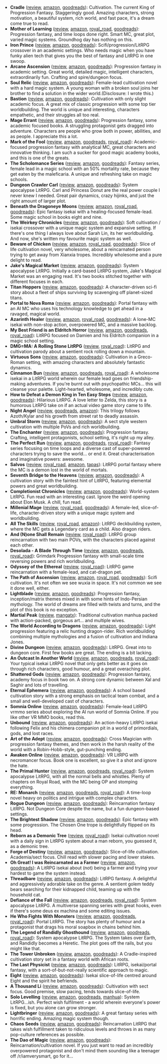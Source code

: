 * **Cradle** ([review](https://cosmiccoding.com.au/reviews/cradle), [amazon](https://www.amazon.com/Cradle-Foundation-Collected-Book-ebook/dp/B076G8DVN6), [goodreads](https://www.goodreads.com/series/192821-cradle)): Cultivation. The current King of Progression Fantasy. Staggeringly good. Amazing characters, strong motivation, a beautiful system, rich world, and fast pace, it's a dream come true to read.
* **Mother of Learning** ([review](https://cosmiccoding.com.au/reviews/mother_of_learning), [amazon](https://www.amazon.com/dp/B09M2R6QLF), [royal_road](https://www.royalroad.com/fiction/21220/mother-of-learning), [goodreads](https://www.goodreads.com/en/book/show/59661342-mother-of-learning-1)): Progression fantasy, and time loops done right. Smart MC, great plot, varied magic systems. Groundhog day has nothing on this.
* **Iron Prince** ([review](https://cosmiccoding.com.au/reviews/iron_prince), [amazon](https://www.amazon.com/Iron-Prince-Warformed-Stormweaver-Book-ebook/dp/B08KGT4CLQ), [goodreads](https://www.goodreads.com/book/show/55559974-iron-prince)): Scifi/progression/LitRPG crossover in an academic settings. Who needs magic when you have funky alien tech that gives you  the best of fantasy and LitRPG in one swoop.
* **Arcane Ascension** ([review](https://cosmiccoding.com.au/reviews/arcane_ascension), [amazon](https://www.amazon.com/gp/product/B06XBFD7CB), [goodreads](https://www.goodreads.com/book/show/34403860-sufficiently-advanced-magic)): Progression fantasy in academic setting. Great world, detailed magic, intelligent characters, extraordinarily fun. Crafting and spire/dungeon focus.
* **Soul Relic** ([review](https://cosmiccoding.com.au/reviews/soul_relic), [amazon](https://mybook.to/SoulRelic), [goodreads](https://www.goodreads.com/book/show/61324650-soul-relic)): Female-lead cultivation novel with a hard magic system. A young woman with a broken soul joins her brother to find a solution in the wider world.(Disclosure: I wrote this.)
* **Bastion** ([review](https://cosmiccoding.com.au/reviews/bastion), [amazon](https://www.amazon.com/Bastion-Immortal-Great-Souls-Book-ebook/dp/B09KNXZZR5), [goodreads](https://www.goodreads.com/book/show/59521676-bastion)): Cultivation with only slight academic focus. A great mix of classic progression with some top tier worldbuilding. The world is unique and interesting, characters empathetic, and their struggles all too real.
* **Mage Errant** ([review](https://cosmiccoding.com.au/reviews/mage_errant), [amazon](https://www.amazon.com/Into-Labyrinth-Mage-Errant-Book-ebook/dp/B07J675X2C), [goodreads](https://www.goodreads.com/book/show/42267952-into-the-labyrinth)): Progression fantasy, some academic focused books. A struggling protagonist gets dragged into adventure. Characters are people who grow both in power, abilities, and as people. I appreciate this a lot.
* **Mark of the Fool** ([review](https://cosmiccoding.com.au/reviews/mark_of_the_fool), [amazon](https://www.amazon.com/Mark-Fool-Progression-Fantasy-Epic-ebook/dp/B0B134YJYF), [goodreads](https://www.goodreads.com/book/show/58854991-mark-of-the-fool), [royal_road](https://www.royalroad.com/fiction/41618/mark-of-the-fool)): Academic-focused progression fantasy with analytical MC, great characters and innovative thinking. I am such a sucker for good magic academy books, and this is one of the greats.
* **The Scholomance Series** ([review](https://cosmiccoding.com.au/reviews/scholomance), [amazon](https://www.amazon.com/Deadly-Education-Novel-Scholomance-Book-ebook/dp/B083RZC8KQ), [goodreads](https://www.goodreads.com/series/282152-the-scholomance)): Fantasy series, female lead in a magic school with an 50% mortality rate, because they get eaten by the maleficaria. A unique and refreshing take on magic schools.
* **Dungeon Crawler Carl** ([review](https://cosmiccoding.com.au/reviews/dungeon_crawler_carl), [amazon](https://www.amazon.com/Dungeon-Crawler-Carl-Gamelit-Adventure-ebook/dp/B08BKGYQXW), [goodreads](https://www.goodreads.com/en/book/show/54659324-dungeon-crawler-carl)): System apocalypse LitRPG. Carl and Princess Donut are the real power couple I never knew I needed. Great pair dynamics, crazy hijinks, and just the right amount of larger plot.
* **Beneath the Dragoneye Moons** ([review](https://cosmiccoding.com.au/reviews/beneath_the_dragons_eye_moons), [amazon](https://www.amazon.com/gp/product/B08NWJMXXV), [royal_road](https://www.royalroad.com/fiction/36299/beneath-the-dragoneye-moons), [goodreads](https://www.goodreads.com/series/310817-beneath-the-dragoneye-moons)): Epic fantasy isekai with a healing-focused female-lead. Some magic school in books eight and nine.
* **The Weirkey Chronicles** ([review](https://cosmiccoding.com.au/reviews/weirkey), [amazon](https://www.amazon.com/Soulhome-Weirkey-Chronicles-Book-1-ebook/dp/B08P7TYG41), [goodreads](https://www.goodreads.com/series/306753-the-weirkey-chronicles)): Soft cultivation / isekai crossover with a unique magic system and expansive setting. If there's one thing I always love about Sarah Lin, its her worldbuilding. And now, she's written my favourite magic system as well.
* **Beware of Chicken** ([review](https://cosmiccoding.com.au/reviews/beware_of_chicken), [amazon](https://www.amazon.com/Beware-Chicken-Xianxia-Cultivation-Novel-ebook/dp/B09Y6RQSHM), [royal_road](https://www.royalroad.com/fiction/39408/beware-of-chicken), [goodreads](https://www.goodreads.com/book/show/57230143-beware-of-chicken)): Slice of life cultivation novel, very wholesome, about a reincarnated person trying to get away from Xianxia tropes. Incredibly wholesome and a pure delight to read.
* **Jake's Magical Market** ([review](https://cosmiccoding.com.au/reviews/jakes_magical_market), [amazon](https://www.amazon.com/Jakes-Magical-Market-J-R-Mathews-ebook/dp/B09HWX11N9), [goodreads](https://www.goodreads.com/book/show/59236334-jake-s-magical-market)): System apocalypse LitRPG. Initially a card-based LitRPG system, Jake's Magical Market was an engaging read. It's two books stitched together with different focuses in each.
* **Titan Hoppers** ([review](https://cosmiccoding.com.au/reviews/titan_hoppers), [amazon](https://www.amazon.com/Titan-Hoppers-Rob-J-Hayes-ebook/dp/B0B5JDMLQV), [goodreads](https://www.goodreads.com/en/book/show/61261449-titan-hoppers)): A character-driven sci-fi story about a fleet of ships surviving by scavenging off planet-sized titans.
* **Portal to Nova Roma** ([review](https://cosmiccoding.com.au/reviews/nova_roma), [amazon](https://www.amazon.com/Portal-Nova-Roma-J-R-Mathews/dp/B09VLGSJ42), [goodreads](https://www.goodreads.com/book/show/60288155-portal-to-nova-roma)): Portal fantasy with an AI MC who uses his technology knowledge to get ahead in a ravaged, magical world.
* **Azarinth Healer** ([review](https://cosmiccoding.com.au/reviews/azarinth_healer), [amazon](https://www.amazon.com/Azarinth-Healer-Book-LitRPG-Adventure-ebook/dp/B0BLRD8YPD), [royal_road](https://www.royalroad.com/fiction/16946/azarinth-healer), [goodreads](https://www.goodreads.com/en/book/show/45728081-azarinth-healer)): A lone-MC isekai with non-stop action, overpowered MC, and a massive backlog.
* **My Best Friend is an Eldritch Horror** ([review](https://cosmiccoding.com.au/reviews/best_friend_eldritch_horror), [amazon](https://www.amazon.com/Blackmist-LitRPG-Adventure-Friend-Eldritch-ebook/dp/B0B61L1YS2), [goodreads](https://www.goodreads.com/en/book/show/61720021-blackmist), [royal_road](https://www.royalroad.com/fiction/44229/my-best-friend-is-an-eldritch-horror)): LitRPG focused on Damien and his Eldritch companion in a magic school setting.
* **DMG=MA: A Rolling Stone LitRPG** ([review](https://cosmiccoding.com.au/reviews/rolling_stone), [royal_road](https://www.royalroad.com/fiction/55418/dmgma-a-rolling-stone-litrpg-complete)): LitRPG and cultivation parody about a sentient rock rolling down a mountain.
* **Virtuous Sons** ([review](https://cosmiccoding.com.au/reviews/virtuous_sons), [amazon](https://www.amazon.com/Virtuous-Sons-Greco-Roman-Cultivation-Epic-ebook/dp/B0BGRLYB1R/), [goodreads](https://www.goodreads.com/en/book/show/62827259-virtuous-sons)): Cultivation in a Greco-Roman setting, with amazing characters and absolutely fantastic dynamics.
* **Cinnamon Bun** ([review](https://cosmiccoding.com.au/reviews/cinnamon_bun), [amazon](https://www.amazon.com.au/dp/B08BZ2NW67), [goodreads](https://www.goodreads.com/en/book/show/54311585-cinnamon-bun), [royal_road](https://www.royalroad.com/fiction/31429/cinnamon-bun)): A wholesome isekai in a LitRPG world wherein our female lead goes on friendship-making adventures. If you're burnt out with psychopathic MCs... this will cleanse your palette. Light-hearted, wholesome, and incredibly cute.
* **How to Defeat a Demon King in Ten Easy Steps** ([review](https://cosmiccoding.com.au/reviews/how_to_defeat_a_demon_king_in_ten_easy_steps), [amazon](https://www.amazon.com/Defeat-Demon-King-Easy-Steps/dp/B086R4N2YC), [goodreads](https://www.goodreads.com/en/book/show/53300479-how-to-defeat-a-demon-king-in-ten-easy-steps)): Hilarious LitRPG. A love letter to Zelda, this story is a humorous LitRPG take on if an actual video game story came to life.
* **Night Angel** ([review](https://cosmiccoding.com.au/reviews/night_angel), [goodreads](https://www.goodreads.com/series/45765-night-angel), [amazon](https://www.amazon.com.au/gp/product/B002TXZRPE)): This trilogy follows Azoth/Kylar and his growth from street rat to deadly assassin.
* **Umbral Storm** ([review](https://cosmiccoding.com.au/reviews/umbral_storm), [amazon](https://www.amazon.com/Umbral-Storm-Sharded-Few-Book-ebook/dp/B09ZBGFFYP), [goodreads](https://www.goodreads.com/book/show/60969058-the-umbral-storm)): A sect style western cultivation with multiple PoVs and rich worldbuilding.
* **The Enchanter** ([review](https://cosmiccoding.com.au/reviews/enchanter), [amazon](https://www.amazon.com/Enchanter-Journals-Evander-Tailor-Book-ebook/dp/B09VNDHW49), [goodreads](https://www.goodreads.com/book/show/60630617-the-enchanter)): Progression fantasy. Crafting, intelligent protagonists, school setting, it's right up my alley.
* **The Perfect Run** ([review](https://cosmiccoding.com.au/reviews/perfect_run), [amazon](https://www.amazon.com.au/Perfect-Run-Maxime-J-Durand-ebook/dp/B08WL8CS8B), [goodreads](https://www.goodreads.com/en/book/show/57065516), [royal_road](https://www.royalroad.com/fiction/36735/the-perfect-run)): Fantasy series focusing on time loops and a diverse cast of super-powered characters trying to save the world... or end it. Great characterisation and imaginative powers: awesome.
* **Salvos** ([review](https://cosmiccoding.com.au/reviews/salvos), [royal_road](https://www.royalroad.com/fiction/37438/revelation-salvos-a-monster-evolution-litrpg), [amazon](https://www.amazon.com.au/Curious-Beginnings-LitRPG-Adventure-Salvos-ebook/dp/B08SQD1DLR), [tapas](https://tapas.io/series/Salvos-A-Monster-Evolution-LitRPG/info)): LitRPG portal fantasy where the MC is a demon lost in the world of mortals.
* **Seventh Bridge to the Heavens** ([review](https://cosmiccoding.com.au/reviews/seventh_bridge_to_the_heavens), [amazon](https://www.amazon.com/First-Fist-Seventh-Heavens-Cultivation-ebook/dp/B09TNJQ984), [goodreads](https://www.goodreads.com/en/book/show/60548100)): A cultivation story with the faintest hint of LitRPG, featuring elemental powers and great worldbuilding.
* **Completionist Chronicles** ([review](https://cosmiccoding.com.au/reviews/completionist_chronicles), [amazon](https://www.amazon.com/Ritualist-Completionist-Chronicles-Book-1-ebook/dp/B07B27XQLF), [goodreads](https://www.goodreads.com/series/229735-the-completionist-chronicles)): World-system LitRPG. Fun read with an interesting cast. Ignore the weird opening about Elon Musk. A chill, fun read.
* **Millenial Mage** ([review](https://cosmiccoding.com.au/reviews/millenial_mage), [royal_road](https://www.royalroad.com/fiction/47826/millennial-mage-a-slice-of-life-progression-fantasy), [goodreads](https://www.goodreads.com/en/book/show/60047089-millennial-mage)): A female-led, slice-of-life, character-driven story with a unique magic system and worldbuilding.
* **All The Skills** ([review](https://cosmiccoding.com.au/reviews/all_the_skills), [royal_road](https://www.royalroad.com/fiction/55687/all-the-skills-a-deckbuilding-litrpg), [amazon](https://www.amazon.com/All-Skills-Deck-Building-LitRPG-ebook/dp/B0BM51RQR8)): LitRPG deckbuilding system, where the MC gets a Legendary card as a child. Also dragon riders.
* **And (N)one Shall Remain** ([review](https://cosmiccoding.com.au/reviews/and_none_shall_remain), [royal_road](https://www.royalroad.com/fiction/61213/and-none-shall-remain)): LitRPG group reincarnation with two main POVs, with the characters placed against each other.
* **Desolada - A Blade Through Time** ([review](https://cosmiccoding.com.au/reviews/desolada), [amazon](https://www.amazon.com/Blade-Through-Time-Grimdark-Progression-ebook/dp/B0BBH8VPXR), [goodreads](https://www.goodreads.com/en/book/show/62591983), [royal_road](https://www.royalroad.com/fiction/41670/desolada)): Grimdark Progression fantasy with small-scale time reversing powers and rich worldbuilding.
* **Odyssey of the Ethereal** ([review](https://cosmiccoding.com.au/reviews/odyssey_of_the_ethereal), [royal_road](https://www.royalroad.com/fiction/62693/odyssey-of-the-ethereal-prog-fantasytower-climbaether)): LitRPG game reincarnation with a female-lead, and cat-dragon pet.
* **The Path of Ascension** ([review](https://cosmiccoding.com.au/reviews/path_ascension), [amazon](https://www.amazon.com/Path-Ascension-LitRPG-Adventure-ebook/dp/B0B5WNDY21), [royal_road](https://www.royalroad.com/fiction/40920/the-path-of-ascension), [goodreads](https://www.goodreads.com/book/show/58412607-the-path-of-ascension)): Scifi cultivation. It's not often we see wuxia in space. It's not common we see it done well, either.
* **Lightblade** ([review](https://cosmiccoding.com.au/reviews/lightblade), [amazon](https://www.amazon.com/Lightblade-Progression-Fantasy-Epic-Saga-ebook/dp/B0B1MNYTSB), [goodreads](https://www.goodreads.com/book/show/61122434-lightblade)): Progression fantasy, inception/matrix themes mixed in with some hints of Indo-Persian mythology. The world of dreams are filled with twists and turns, and the plot of this book is no exception.
* **Martial Peak** ([review](https://cosmiccoding.com.au/reviews/martial_peak), [mangatx](https://mangatx.com/manga/martial-peak-manga/)): Traditional cultivation manhua packed with action-packed, gorgeous art... and multiple wives.
* **The World According to Dragons** ([review](https://cosmiccoding.com.au/reviews/the_world_according_to_dragons), [amazon](https://www.amazon.com/World-According-Dragons-Chronicles-Progression-ebook/dp/B0BCBYYNQS), [goodreads](https://www.goodreads.com/book/show/62849176-the-world-according-to-dragons)): Light progression featuring a relic hunting dragon-rider. Rich worldbuilding combining multiple mythologies and a fusion of cultivation and Indiana Jones.
* **Divine Dungeon** ([review](https://cosmiccoding.com.au/reviews/divine_dungeon), [amazon](https://www.amazon.com/Divine-Dungeon-Complete-GameLit-Fantasy-ebook/dp/B084RD9N97), [goodreads](https://www.goodreads.com/series/192510-the-divine-dungeon)): LitRPG. Great into to dungeon core. First few books are great. The ending is a bit lacking.
* **An Outcast In Another World** ([review](https://cosmiccoding.com.au/reviews/outcast_in_another_world), [amazon](https://www.amazon.com/Outcast-Another-World-Adventure-Insanity-ebook/dp/B09FZ16ZNT), [goodreads](https://www.goodreads.com/book/show/58912832-an-outcast-in-another-world), [royal_road](https://www.royalroad.com/fiction/42385/an-outcast-in-another-world-subtitle-is-insanity)): Your typical isekai LitRPG novel that only gets better as it goes on through rich characters, good humour, and a great overaching plot.
* **Shattered Gods** ([review](https://cosmiccoding.com.au/reviews/shattered_gods), [amazon](https://www.amazon.com/Shattered-Gods-Epic-Fantasy-Progression-ebook/dp/B091QCZ75X), [goodreads](https://www.goodreads.com/en/book/show/57725133-shattered-gods)): Progression fantasy, academy focus in book two on. A strong core dynamic between Xal and Saghir and lots of travelling.
* **Eternal Ephemera** ([review](https://cosmiccoding.com.au/reviews/eternal_ephemera), [amazon](https://www.amazon.com/Blood-Novice-Anchored-Eternal-Ephemera-ebook/dp/B0B86KPPM1), [goodreads](https://www.goodreads.com/en/book/show/62617415-blood-of-a-novice)): A school based cultivation story with a strong emphasis on tactical team combat, and a small and well-developed cast of characters.
* **Somnia Online** ([review](https://cosmiccoding.com.au/reviews/somnia), [amazon](https://www.amazon.com.au/Initializing-Somnia-Online-Book-1-ebook/dp/B07CV1DZ3P), [goodreads](https://www.goodreads.com/en/book/show/40041373)): Female-lead LitRPG vrmmo series about exploring the AI run world of Somnia Online. If you like other VR MMO books, read this.
* **Unbound** ([review](https://cosmiccoding.com.au/reviews/unbound), [amazon](https://www.amazon.com/Dissonance-LitRPG-Adventure-Nicoli-Gonnella/dp/1637660936), [goodreads](https://www.goodreads.com/series/344435-unbound)): An action-heavy LitRPG isekai following Felix and his chimera companion pit in a world of primordials, gods, and lost races.
* **Art of the Adept** ([review](https://cosmiccoding.com.au/reviews/art_of_the_adept), [amazon](https://www.amazon.com/gp/product/B07W7X9VY6), [goodreads](https://www.goodreads.com/series/269818-art-of-the-adept)): Cross Magician with progression fantasy themes, and then work in the harsh reality of the world with a Robin-Hobb-style, gut-punching ending.
* **Awaken Online** ([review](https://cosmiccoding.com.au/reviews/awaken_online), [amazon](https://www.amazon.com/dp/B074CC5NDX), [goodreads](https://www.goodreads.com/series/196901-awaken-online)): VR LitRPG with necromancer focus. Book one is excellent, so give it a shot and ignore the hate.
* **The Primal Hunter** ([review](https://cosmiccoding.com.au/reviews/primal_hunter), [amazon](https://www.amazon.com/Primal-Hunter-LitRPG-Adventure-ebook/dp/B09MV3G8PG), [goodreads](https://www.goodreads.com/en/book/show/60111529-the-primal-hunter), [royal_road](https://www.royalroad.com/fiction/36049/the-primal-hunter)): System apocalypse LitRPG, with all the normal bells and whistles. Plenty of chapters on Royal Road, with the MC being OP and stomping everything.
* **RE: Monarch** ([review](https://cosmiccoding.com.au/reviews/remonarch), [amazon](https://www.amazon.com.au/Monarch-Prince-Time-Progression-Fantasy-ebook/dp/B09PQGG7VV), [goodreads](https://www.goodreads.com/series/343866-re-monarch), [royal_road](https://www.royalroad.com/fiction/37951/re-monarch)): A time-loop novel heavy on politics and intrigue with complex characters.
* **Rogue Dungeon** ([review](https://cosmiccoding.com.au/reviews/rogue_dungeon), [amazon](https://www.amazon.com/Rogue-Dungeon-litrpg-Adventure-Book-ebook/dp/B07FKYZFYD), [goodreads](https://www.goodreads.com/series/239590-the-rogue-dungeon)): Reincarnation fantasy LitRPG. Not Dungeon Core despite the name, but a fun dungeon-based settings.
* **The Brightest Shadow** ([review](https://cosmiccoding.com.au/reviews/brightest_shadow), [amazon](https://www.amazon.com/Brightest-Shadow-Sarah-Lin-ebook/dp/B0856ZMG9Z), [goodreads](https://www.goodreads.com/en/book/show/51083937-the-brightest-shadow)): Epic fantasy with some progression. The Chosen One trope is delightfully flipped on its head.
* **Reborn as a Demonic Tree** ([review](https://cosmiccoding.com.au/reviews/demon_tree), [royal_road](https://www.royalroad.com/fiction/62881/reborn-as-a-demonic-tree)): Isekai cultivation novel with a daily sign in LitRPG system about a man reborn, you guessed it, as a demonic tree.
* **Forge of Destiny** ([review](https://cosmiccoding.com.au/reviews/forge_of_destiny), [amazon](https://www.amazon.com/Forge-Destiny-1-Yrsillar-ebook/dp/B08P8175Z1), [goodreads](https://www.goodreads.com/en/book/show/43461912-forge-of-destiny)): Slice-of-life cultivation. Academia/sect focus. Chill read with slower pacing and lower stakes.
* **Oh Great! I was Reincarnated as a Farmer** ([review](https://cosmiccoding.com.au/reviews/reincarnated_as_a_farmer), [amazon](https://www.amazon.com.au/Great-was-Reincarnated-Farmer-Unorthodox-ebook/dp/B094CSB51K), [goodreads](https://www.goodreads.com/en/book/show/57968407-oh-great-i-was-reincarnated-as-a-farmer)): A LitRPG isekai about (not) being a farmer and trying your hardest to game the system instead.
* **Threadbare** ([review](https://cosmiccoding.com.au/reviews/threadbare), [amazon](https://www.amazon.com/Threadbare-Stuff-Nonsense-Andrew-Seiple-ebook/dp/B078KGS4V4), [goodreads](https://www.goodreads.com/en/book/show/37654736-stuff-and-nonsense)): LitRPG fantasy. A delightful and aggressively adorable take on the genre. A sentient golem teddy bears searching for their kidnapped child, teaming up with the household cat.
* **Defiance of the Fall** ([review](https://cosmiccoding.com.au/reviews/defiance_of_the_fall), [amazon](https://www.amazon.com/Defiance-Fall-LitRPG-Adventure-TheFirstDefier-ebook/dp/B09168R29M), [goodreads](https://www.goodreads.com/en/book/show/57866482-defiance-of-the-fall), [royal_road](https://www.royalroad.com/fiction/24709/defiance-of-the-fall)): System apocalypse LitRPG. A multiverse spanning series with great hooks, even if there's some deus ex machina and some editing issues.
* **He Who Fights With Monsters** ([review](https://cosmiccoding.com.au/reviews/hwfwm), [amazon](https://www.amazon.com/He-Who-Fights-Monsters-Adventure-ebook/dp/B08WCT9W26), [goodreads](https://www.goodreads.com/en/book/show/57189884-he-who-fights-with-monsters), [royal_road](https://www.royalroad.com/fiction/26294/he-who-fights-?review=714073)): Portal LitRPG. The story has plenty of humour and a protagonist that drags his moral soapbox in chains behind him.
* **The Legend of Randidly Ghosthound** ([review](https://cosmiccoding.com.au/reviews/randidly_ghosthound), [amazon](https://www.amazon.com/Legend-Randidly-Ghosthound-LitRPG-Adventure-ebook/dp/B09BNSH5KG), [goodreads](https://www.goodreads.com/en/book/show/59089569-the-legend-of-randidly-ghosthound), [royal_road](https://www.royalroad.com/fiction/11209/the-legend-of-randidly-ghosthound)): System apocalypse LitRPG. The System takes over Earth, and Randidly becomes a Heretic. The plot goes off the rails, but you might like that.
* **The Tower Unbroken** ([review](https://cosmiccoding.com.au/reviews/tower_unbroken), [amazon](https://www.amazon.com/Tower-Unbroken-African-Progression-Architect-ebook/dp/B09M7PRTYS), [goodreads](https://www.goodreads.com/en/book/show/59653476-the-tower-unbroken)): A Cradle-inspired cultivation story set in a fantasy world with African roots.
* **The Last Physicist** ([review](https://cosmiccoding.com.au/reviews/last_physicist), [amazon](https://www.amazon.com/Last-Physicist-Gamelit-Fantasy-Adventure-ebook/dp/B091P52QPM), [goodreads](https://www.goodreads.com/book/show/57699481-the-last-physicist)): LitRPG, isekai/portal fantasy, with a sort-of-but-not-really scientific approach to magic.
* **Eight** ([review](https://cosmiccoding.com.au/reviews/eight), [amazon](https://www.amazon.com/Eight-LitRPG-Novel-Magical-Survival-ebook/dp/B0B8XQXKFJ), [goodreads](https://www.goodreads.com/en/book/show/61938108-eight)): Isekai slice-of-life centred around Eight and the spirit he befriends.
* **A Thousand Li** ([review](https://cosmiccoding.com.au/reviews/thousand_li), [amazon](https://www.amazon.co.uk/gp/product/B07PKGSDDQ), [goodreads](https://www.goodreads.com/en/book/show/44327636-the-first-step)): Cultivation with sect focus. Good premise, slow pacing, tends towards slice-of-life.
* **Solo Levelling** ([review](https://cosmiccoding.com.au/reviews/solo_levelling), [amazon](https://www.amazon.com/Solo-Leveling-Vol-1-Novel/dp/B096YCZLTL), [goodreads](https://www.goodreads.com/en/book/show/52800465-solo-leveling---light-novel), [manhua](https://sololeveling-manhwa.online/manga/solo-leveling-chapter-1/)): System LitRPG...ish. Perfect wish fulfilment - a world wherein everyone's power is fixed, but you alone can grow stronger.
* **Lightbringer** ([review](https://cosmiccoding.com.au/reviews/lightbringer), [amazon](https://www.amazon.co.uk/Black-Prism-Book-Lightbringer/dp/1841499048), [goodreads](https://www.goodreads.com/series/291662-lightbringer)): A great fantasy series with horrific ending. Amazing magic system though.
* **Chaos Seeds** ([review](https://cosmiccoding.com.au/reviews/chaos_seeds), [amazon](https://www.amazon.com/Land-Founding-LitRPG-Chaos-Seeds-ebook/dp/B0172GEB68), [goodreads](https://www.goodreads.com/series/179187-chaos-seeds)): Reincarnation LitRPG that takes wish fulfillment taken to ridiculous levels and throws in as many pop-culture references as possible.
* **The Dao of Magic** ([review](https://cosmiccoding.com.au/reviews/dao_magic), [amazon](https://www.amazon.com/Dao-Magic-Book-I-ebook/dp/B07HM1YJ9Y), [goodreads](https://www.goodreads.com/en/book/show/41975905-the-dao-of-magic-1)): Reincarnation/cultivation novel. If you just want to read an incredibly overpowered protagonist and don't mind them sounding like a teenager off /r/iamverysmart, go for it...